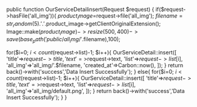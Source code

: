 public function OurServiceDetailinsert(Request $request)
{
  if($request->hasFile('all_img')){
   $product_image=$request->file('all_img');
   $filename= str_random(5).'.'.$product_image->getClientOriginalExtension();
   Image::make($product_image)->resize(500, 400)->save(base_path('public/all_img/'.$filename),100);

 for($i=0; $i<count($request->list)-1; $i++){
    OurServiceDetail::insert([
     'title'=>$request->title,
     'text'=>$request->text,
     'list'=>$request->list[$i],
     'all_img'=>'all_img/'.$filename,
     'created_at'=>Carbon::now(),
   ]);
 }
   return back()->with('success','Data Insert Successfully');
  }
  else{
  for($i=0; $i<count($request->list)-1; $i++){
    OurServiceDetail::insert([
      'title'=>$request->title,
      'text'=>$request->text,
      'list'=>$request->list[$i],
     'all_img'=>'all_img/default.png',
   ]);
 }
      return back()->with('success','Data Insert Successfully');
  }
}
